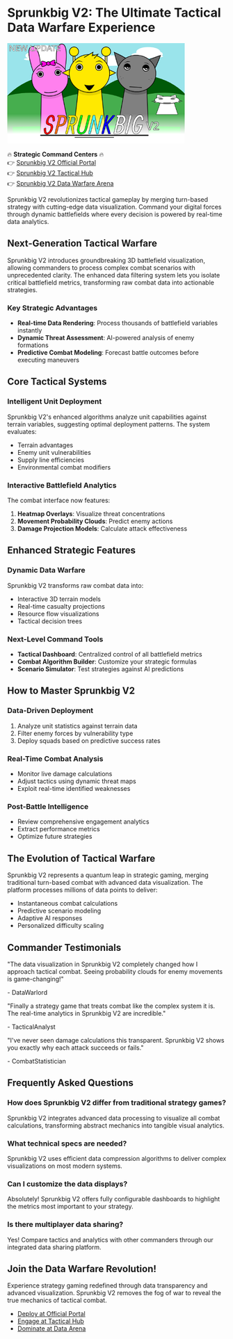 # Sprunkbig V2: The Ultimate Tactical Data Warfare Experience

![Sprunkbig V2](https://raw.githubusercontent.com/sprunkiscrunkly/sprunkbig-v2/refs/heads/main/sprunkbig-v2.png "Sprunkbig V2")

🔥 **Strategic Command Centers** 🔥  
👉 [Sprunkbig V2 Official Portal](https://sprunksters.com/sprunkbig-v2/ "Sprunkbig V2")  
👉 [Sprunkbig V2 Tactical Hub](https://sprunkiscrunkly.com/sprunkbig-v2/ "Sprunkbig V2")  
👉 [Sprunkbig V2 Data Warfare Arena](https://sprunkipyramixed.com/sprunkbig-v2/ "Sprunkbig V2")  

Sprunkbig V2 revolutionizes tactical gameplay by merging turn-based strategy with cutting-edge data visualization. Command your digital forces through dynamic battlefields where every decision is powered by real-time data analytics.

## Next-Generation Tactical Warfare

Sprunkbig V2 introduces groundbreaking 3D battlefield visualization, allowing commanders to process complex combat scenarios with unprecedented clarity. The enhanced data filtering system lets you isolate critical battlefield metrics, transforming raw combat data into actionable strategies.

### Key Strategic Advantages
- **Real-time Data Rendering**: Process thousands of battlefield variables instantly
- **Dynamic Threat Assessment**: AI-powered analysis of enemy formations
- **Predictive Combat Modeling**: Forecast battle outcomes before executing maneuvers

## Core Tactical Systems

### Intelligent Unit Deployment
Sprunkbig V2's enhanced algorithms analyze unit capabilities against terrain variables, suggesting optimal deployment patterns. The system evaluates:
- Terrain advantages
- Enemy unit vulnerabilities
- Supply line efficiencies
- Environmental combat modifiers

### Interactive Battlefield Analytics
The combat interface now features:
1. **Heatmap Overlays**: Visualize threat concentrations
2. **Movement Probability Clouds**: Predict enemy actions
3. **Damage Projection Models**: Calculate attack effectiveness

## Enhanced Strategic Features

### Dynamic Data Warfare
Sprunkbig V2 transforms raw combat data into:
- Interactive 3D terrain models
- Real-time casualty projections
- Resource flow visualizations
- Tactical decision trees

### Next-Level Command Tools
- **Tactical Dashboard**: Centralized control of all battlefield metrics
- **Combat Algorithm Builder**: Customize your strategic formulas
- **Scenario Simulator**: Test strategies against AI predictions

## How to Master Sprunkbig V2

### Data-Driven Deployment
1. Analyze unit statistics against terrain data
2. Filter enemy forces by vulnerability type
3. Deploy squads based on predictive success rates

### Real-Time Combat Analysis
- Monitor live damage calculations
- Adjust tactics using dynamic threat maps
- Exploit real-time identified weaknesses

### Post-Battle Intelligence
- Review comprehensive engagement analytics
- Extract performance metrics
- Optimize future strategies

## The Evolution of Tactical Warfare

Sprunkbig V2 represents a quantum leap in strategic gaming, merging traditional turn-based combat with advanced data visualization. The platform processes millions of data points to deliver:
- Instantaneous combat calculations
- Predictive scenario modeling
- Adaptive AI responses
- Personalized difficulty scaling

## Commander Testimonials

"The data visualization in Sprunkbig V2 completely changed how I approach tactical combat. Seeing probability clouds for enemy movements is game-changing!"

\- DataWarlord

"Finally a strategy game that treats combat like the complex system it is. The real-time analytics in Sprunkbig V2 are incredible."

\- TacticalAnalyst

"I've never seen damage calculations this transparent. Sprunkbig V2 shows you exactly why each attack succeeds or fails."

\- CombatStatistician

## Frequently Asked Questions

### How does Sprunkbig V2 differ from traditional strategy games?
Sprunkbig V2 integrates advanced data processing to visualize all combat calculations, transforming abstract mechanics into tangible visual analytics.

### What technical specs are needed?
Sprunkbig V2 uses efficient data compression algorithms to deliver complex visualizations on most modern systems.

### Can I customize the data displays?
Absolutely! Sprunkbig V2 offers fully configurable dashboards to highlight the metrics most important to your strategy.

### Is there multiplayer data sharing?
Yes! Compare tactics and analytics with other commanders through our integrated data sharing platform.

## Join the Data Warfare Revolution!

Experience strategy gaming redefined through data transparency and advanced visualization. Sprunkbig V2 removes the fog of war to reveal the true mechanics of tactical combat.

- [Deploy at Official Portal](https://sprunksters.com/sprunkbig-v2/)
- [Engage at Tactical Hub](https://sprunkiscrunkly.com/sprunkbig-v2/)
- [Dominate at Data Arena](https://sprunkipyramixed.com/sprunkbig-v2/)
